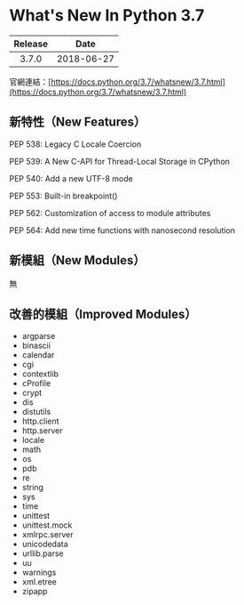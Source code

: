 # What's New In Python 3.7

| Release | Date |
| :---: | :---: |
| 3.7.0 | 2018-06-27 |

官網連結：[https://docs.python.org/3.7/whatsnew/3.7.html](https://docs.python.org/3.7/whatsnew/3.7.html)

## 新特性（New Features）

PEP 538: Legacy C Locale Coercion

PEP 539: A New C-API for Thread-Local Storage in CPython

PEP 540: Add a new UTF-8 mode

PEP 553: Built-in breakpoint\(\)

PEP 562: Customization of access to module attributes

PEP 564: Add new time functions with nanosecond resolution

## 新模組（New Modules）

無

## 改善的模組（Improved Modules）

* argparse
* binascii
* calendar
* cgi
* contextlib
* cProfile
* crypt
* dis
* distutils
* http.client
* http.server
* locale
* math
* os
* pdb
* re
* string
* sys
* time
* unittest
* unittest.mock
* xmlrpc.server
* unicodedata
* urllib.parse
* uu
* warnings
* xml.etree
* zipapp



